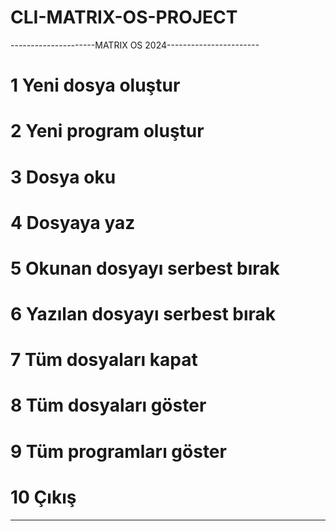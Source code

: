 # CLI-MATRIX-OS-PROJECT
---------------------MATRIX OS 2024-----------------------
# 1	Yeni dosya oluştur
# 2	Yeni program oluştur
# 3	Dosya oku
# 4	Dosyaya yaz
# 5	Okunan dosyayı serbest bırak
# 6	Yazılan dosyayı serbest bırak
# 7	Tüm dosyaları kapat
# 8	Tüm dosyaları göster
# 9	Tüm programları göster
# 10	Çıkış
----------------------------------------------------------
